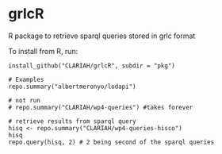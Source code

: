 # grlcR
R package to retrieve sparql queries stored in grlc format

To install from R, run:

```
install_github("CLARIAH/grlcR", subdir = "pkg")
```

```
# Examples
repo.summary("albertmeronyo/lodapi")

# not run
# repo.summary("CLARIAH/wp4-queries") #takes forever

# retrieve results from sparql query
hisq <- repo.summary("CLARIAH/wp4-queries-hisco")
hisq
repo.query(hisq, 2) # 2 being second of the sparql queries
```
